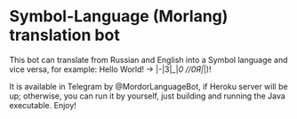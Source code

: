 # Symbol-Language (Morlang) translation bot
This bot can translate from Russian and English into a Symbol language and vice versa, for example:
Hello World! -> |-|3|_|_0 \/\/0Я|_|)!

It is available in Telegram by @MordorLanguageBot, if Heroku server will be up; otherwise, you can run it by yourself, just building and running the Java executable.
Enjoy!
